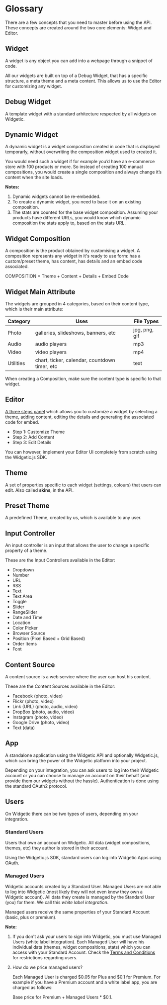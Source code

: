 # Glossary

There are a few concepts that you need to master before using the API. These concepts are created around the two core elements: Widget and Editor.

## Widget
A widget is any object you can add into a webpage through a snippet of code.

All our widgets are built on top of a Debug Widget, that has a specific structure, a meta theme and a meta content. This allows us to use the Editor for customizing any widget.

## Debug Widget
A template widget with a standard arhitecture respected by all widgets on Widgetic.

## Dynamic Widget
A dynamic widget is a widget composition created in code that is displayed temporarly, without overwriting the composition widget used to created it.

You would need such a widget if for example you’d have an e-commerce store with 100 products or more. So instead of creating 100 manual compositions, you would create a single composition and always change it’s content when the site loads.

**Notes:**

1. Dynamic widgets cannot be re-embedded.
2. To create a dynamic widget, you need to base it on an existing composition.
3. The stats are counted for the base widget composition. Assuming your products have different URLs, you would know which dynamic composition the stats apply to, based on the stats URL.

## Widget Composition
A composition is the product obtained by customising a widget. A composition represents any widget in it's ready to use form: has a custom/preset theme, has content, has details and an embed code associated.

COMPOSITION = Theme + Content + Details + Embed Code

## Widget Main Attribute
The widgets are grouped in 4 categories, based on their content type, which is their main attribute:

Category | Uses                                | File Types
---------|-------------------------------------|------------
Photo    | galleries, slideshows, banners, etc | jpg, png, gif
Audio    | audio players                       | mp3
Video    | video players                       | mp4
Utilities| chart, ticker, calendar, countdown timer, etc | text

<aside class="note">When creating a Composition, make sure the content type is specific to that widget.</aside>

## Editor

[A three steps panel](http://widgetic.uservoice.com/knowledgebase/articles/297070-using-the-editor) which allows you to customize a widget by selecting a theme, adding content, editing the details and generating the associated code for embed. 

+ Step 1: Customize Theme
+ Step 2: Add Content
+ Step 3: Edit Details

You can however, implement your Editor UI completely from scratch using the Widgetic.js SDK.

## Theme 
A set of properties specific to each widget (settings, colours) that users can edit. Also called **skins**, in the API.

## Preset Theme
A predefined Theme, created by us, which is available to any user.

## Input Controller
An input controller is an input that allows the user to change a specific property of a theme.

These are the Input Controllers available in the Editor:

* Dropdown
* Number
* URL
* RSS
* Text
* Text Area
* Toggle
* Slider
* RangeSlider
* Date and Time
* Location
* Color Picker
* Browser Source
* Position (Pixel Based + Grid Based)
* Order Items
* Font

## Content Source
A content source is a web service where the user can host his content.

These are the Content Sources available in the Editor:

* Facebook (photo, video)
* Flickr (photo, video)
* Link (URL) (photo, audio, video)
* DropBox (photo, audio, video)
* Instagram (photo, video)
* Google Drive (photo, video)
* Text (data)

## App 
A standalone application using the Widgetic API and optionally Widgetic.js, which can bring the power of the Widgetic platform into your project.

Depending on your integration, you can ask users to log into their Widgetic account or you can choose to manage an account on their behalf (and provide them our widgets without the hassle). Authentication is done using the standard OAuth2 protocol.

## Users
On Widgetic there can be two types of users, depending on your integration.

### Standard Users
Users that own an account on Widgetic. All data (widget compositions, themes, etc) they author is stored in their account.
 
Using the Widgetic.js SDK, standard users can log into Widgetic Apps using OAuth.

### Managed Users
Widgetic accounts created by a Standard User. Managed Users are not able to log into Widgetic (most likely they will not even know they own a Widgetic account). All data they create is managed by the Standard User (you) for them. We call this *white label integration*.

Managed users receive the same properties of your Standard Account (basic, plus or premium).

**Note:**

1. If you don't ask your users to sign into Widgetic, you must use Managed Users (white label integration). Each Managed User will have his individual data (themes, widget compositions, stats) which you can access with your Standard Account. Check the [Terms and Conditions](https://widgetic.com/terms-of-service) for restrictions regarding users.
2. How do we price managed users?

    Each Managed User is charged $0.05 for Plus and $0.1 for Premium. For example if you have a Premium account and a white label app, you are charged as follows:

    Base price for Premium + Managed Users * $0.1.